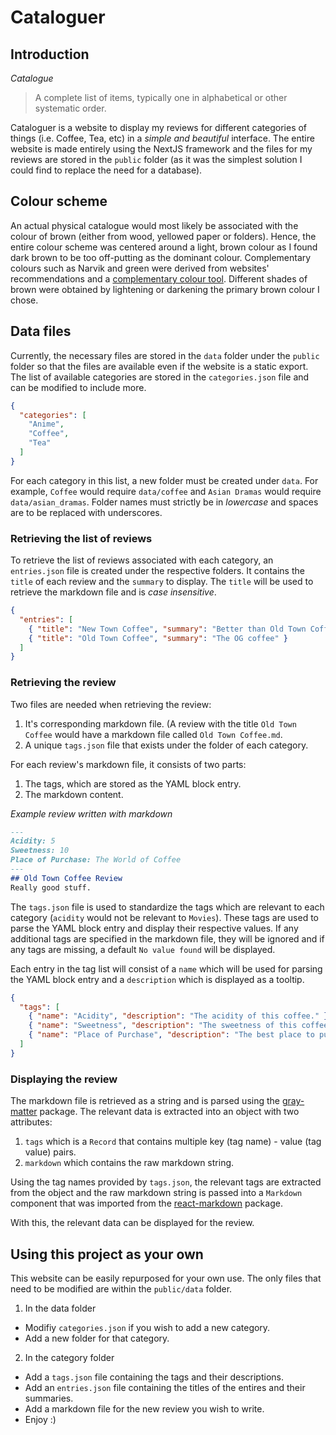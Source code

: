 # Cataloguer

## Introduction
_Catalogue_
> A complete list of items, typically one in alphabetical or other systematic order.

Cataloguer is a website to display my reviews for different categories of things (i.e. Coffee, Tea, etc) in a _simple and beautiful_ interface. The entire website is made entirely using the NextJS framework and the files for my reviews are stored in the `public` folder (as it was the simplest solution I could find to replace the need for a database).

## Colour scheme
An actual physical catalogue would most likely be associated with the colour of brown (either from wood, yellowed paper or folders). Hence, the entire colour scheme was centered around a light, brown colour as I found dark brown to be too off-putting as the dominant colour. Complementary colours such as Narvik and green were derived from websites' recommendations and a [complementary colour tool](https://www.canva.com/colors/color-wheel/). Different shades of brown were obtained by lightening or darkening the primary brown colour I chose.

## Data files
Currently, the necessary files are stored in the `data` folder under the `public` folder so that the files are available even if the website is a static export. The list of available categories are stored in the `categories.json` file and can be modified to include more.

```JSON
{
  "categories": [
    "Anime",
    "Coffee",
    "Tea"
  ]
}
```

For each category in this list, a new folder must be created under `data`. For example, `Coffee` would require `data/coffee` and `Asian Dramas` would require `data/asian_dramas`. Folder names must strictly be in *lowercase* and spaces are to be replaced with underscores.

### Retrieving the list of reviews
To retrieve the list of reviews associated with each category, an `entries.json` file is created under the respective folders. It contains the `title` of each review and the `summary` to display. The `title` will be used to retrieve the markdown file and is *case insensitive*.

```JSON
{
  "entries": [
    { "title": "New Town Coffee", "summary": "Better than Old Town Coffee" },
    { "title": "Old Town Coffee", "summary": "The OG coffee" }
  ]
}
```

### Retrieving the review
Two files are needed when retrieving the review:
1. It's corresponding markdown file. (A review with the title `Old Town Coffee` would have a markdown file called `Old Town Coffee.md`.
2. A unique `tags.json` file that exists under the folder of each category.

For each review's markdown file, it consists of two parts:
1. The tags, which are stored as the YAML block entry.
2. The markdown content.

_Example review written with markdown_
```markdown
---
Acidity: 5
Sweetness: 10
Place of Purchase: The World of Coffee
---
## Old Town Coffee Review
Really good stuff.
```

The `tags.json` file is used to standardize the tags which are relevant to each category (`acidity` would not be relevant to `Movies`). These tags are used to parse the YAML block entry and display their respective values. If any additional tags are specified in the markdown file, they will be ignored and if any tags are missing, a default `No value found` will be displayed.

Each entry in the tag list will consist of a `name` which will be used for parsing the YAML block entry and a `description` which is displayed as a tooltip.

```JSON
{
  "tags": [
    { "name": "Acidity", "description": "The acidity of this coffee." },
    { "name": "Sweetness", "description": "The sweetness of this coffee." },
    { "name": "Place of Purchase", "description": "The best place to purchase this coffee." }
  ]
}
```

### Displaying the review
The markdown file is retrieved as a string and is parsed using the [gray-matter](https://www.npmjs.com/package/gray-matter) package. The relevant data is extracted into an object with two attributes:
1. `tags` which is a `Record` that contains multiple key (tag name) - value (tag value) pairs.
2. `markdown` which contains the raw markdown string.

Using the tag names provided by `tags.json`, the relevant tags are extracted from the object and the raw markdown string is passed into a `Markdown` component that was imported from the [react-markdown](https://github.com/remarkjs/react-markdown) package.

With this, the relevant data can be displayed for the review.

## Using this project as your own
This website can be easily repurposed for your own use. The only files that need to be modified are within the `public/data` folder.
1. In the data folder
  - Modifiy `categories.json` if you wish to add a new category.
  -  Add a new folder for that category.
2. In the category folder
  - Add a `tags.json` file containing the tags and their descriptions.
  - Add an `entries.json` file containing the titles of the entires and their summaries.
  - Add a markdown file for the new review you wish to write.
  - Enjoy :)
